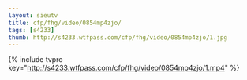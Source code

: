 ```yaml
--- 
layout: sieutv
title: cfp/fhg/video/0854mp4zjo/
tags: [s4233]
thumb: http://s4233.wtfpass.com/cfp/fhg/video/0854mp4zjo/1.jpg
---
```

{% include tvpro key="http://s4233.wtfpass.com/cfp/fhg/video/0854mp4zjo/1.mp4" %} 

